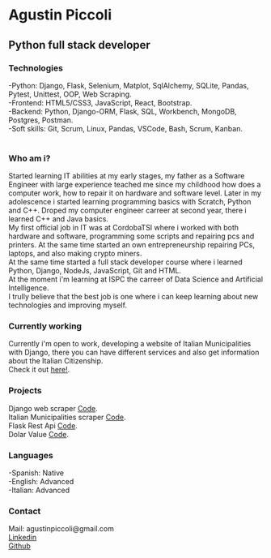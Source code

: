 <h1>Agustin Piccoli</h1>
<h2>Python full stack developer</h2>


<h3>Technologies</h3>
-Python: Django, Flask, Selenium, Matplot, SqlAlchemy, SQLite, Pandas, Pytest, Unittest, OOP, Web Scraping.  <br>
-Frontend: HTML5/CSS3, JavaScript, React, Bootstrap.  <br>
-Backend: Python, Django-ORM, Flask, SQL, Workbench, MongoDB, Postgres, Postman.  <br>
-Soft skills: Git, Scrum, Linux, Pandas, VSCode, Bash, Scrum, Kanban.  <br><br>

<h3>Who am i?</h3>
Started learning IT abilities at my early stages, my father as a Software Engineer with large experience teached me since my childhood how does a computer work, how to repair it on hardware and software level. Later in my adolescence i started learning programming basics with Scratch, Python and C++. Droped my computer engineer carreer at second year, there i learned C++ and Java basics.  <br>
My first official job in IT was at CordobaTSI where i worked with both hardware and software, programming some scripts and repairing pcs and printers. At the same time started an own entrepreneurship repairing PCs, laptops, and also making crypto miners.  <br>
At the same time started a full stack developer course where i learned Python, Django, NodeJs, JavaScript, Git and HTML.  <br>
At the moment i'm learning at ISPC the carreer of Data Science and Artificial Intelligence.  <br>
I trully believe that the best job is one where i can keep learning about new technologies and improving myself.  <br>

<h3>Currently working</h3>
Currently i'm open to work, developing a website of Italian Municipalities with Django, there you can have different services and also get information about the Italian Citizenship.    <br>
Check it out <a href='https://www.vivirenitalia.com.ar/'>here!</a>. <br> 

<h3>Projects</h3>
Django web scraper <a href='https://github.com/agustinpic72/Django_webScraper'>Code</a>.  <br>
Italian Municipalities scraper <a href='https://github.com/agustinpic72/web_scrapper_comuni'>Code</a>.  <br>
Flask Rest Api <a href='https://github.com/agustinpic72/rest_api_flask'>Code</a>.  <br>
Dolar Value <a href='https://github.com/agustinpic72/valor_dolar'>Code</a>.  <br>

<h3>Languages</h3>
-Spanish: Native  <br>
-English: Advanced  <br>
-Italian: Advanced  <br>

<h3>Contact</h3>
Mail: agustinpiccoli@gmail.com  <br>
<a href='https://www.linkedin.com/in/agustin-piccoli/'>Linkedin</a>  <br> 
<a href='https://github.com/agustinpic72 '>Github</a>   <br>


